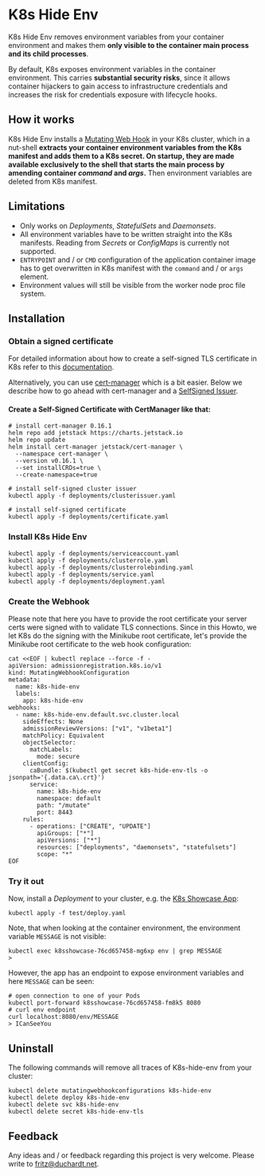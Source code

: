 # K8s Hide Env

K8s Hide Env removes environment variables from your container environment and makes them  **only visible to the container main process and its child processes**.

By default, K8s exposes environment variables in the container environment. This carries **substantial security risks**, since it allows container hijackers to gain access to infrastructure credentials and increases the risk for credentials exposure with lifecycle hooks.

## How it works

K8s Hide Env installs a [Mutating Web Hook](https://kubernetes.io/blog/2019/03/21/a-guide-to-kubernetes-admission-controllers/) in your K8s cluster, which in a nut-shell **extracts your container environment variables from the K8s manifest and adds them to a K8s secret. On startup, they are made available exclusively to the shell that starts the main process by amending container *command* and *args*.** Then environment variables are deleted from K8s manifest.

## Limitations

- Only works on *Deployments*, *StatefulSets* and *Daemonsets*.
- All environment variables have to be written straight into the K8s manifests. Reading from *Secrets* or *ConfigMaps* is currently not supported.
- `ENTRYPOINT` and / or `CMD` configuration of the application container image has to get overwritten in K8s manifest with the `command` and / or `args` element.
- Environment values will still be visible from the worker node proc file system.

## Installation

### Obtain a signed certificate

For detailed information about how to create a self-signed TLS certificate in K8s refer to this [documentation](https://kubernetes.io/docs/tasks/tls/managing-tls-in-a-cluster/).

Alternatively, you can use [cert-manager](https://cert-manager.io/) which is a bit easier. Below we describe how to go ahead with cert-manager and a [SelfSigned Issuer](https://cert-manager.io/docs/configuration/selfsigned/). 

#### Create a Self-Signed Certificate with CertManager like that:
```shell
# install cert-manager 0.16.1
helm repo add jetstack https://charts.jetstack.io
helm repo update
helm install cert-manager jetstack/cert-manager \
  --namespace cert-manager \
  --version v0.16.1 \
  --set installCRDs=true \
  --create-namespace=true

# install self-signed cluster issuer
kubectl apply -f deployments/clusterissuer.yaml

# install self-signed certificate
kubectl apply -f deployments/certificate.yaml
```

### Install K8s Hide Env
```shell
kubectl apply -f deployments/serviceaccount.yaml
kubectl apply -f deployments/clusterrole.yaml
kubectl apply -f deployments/clusterrolebinding.yaml
kubectl apply -f deployments/service.yaml
kubectl apply -f deployments/deployment.yaml
```

### Create the Webhook

Please note that here you have to provide the root certificate your server certs were signed with to validate TLS connections. Since in this Howto, we let K8s do the signing with the Minikube root certificate, let's provide the Minikube root certificate to the web hook configuration:

```shell
cat <<EOF | kubectl replace --force -f -
apiVersion: admissionregistration.k8s.io/v1
kind: MutatingWebhookConfiguration
metadata:
  name: k8s-hide-env
  labels:
    app: k8s-hide-env
webhooks:
  - name: k8s-hide-env.default.svc.cluster.local
    sideEffects: None
    admissionReviewVersions: ["v1", "v1beta1"]
    matchPolicy: Equivalent
    objectSelector:
      matchLabels:
        mode: secure
    clientConfig:
      caBundle: $(kubectl get secret k8s-hide-env-tls -o jsonpath='{.data.ca\.crt}')
      service:
        name: k8s-hide-env
        namespace: default
        path: "/mutate"
        port: 8443
    rules:
      - operations: ["CREATE", "UPDATE"]
        apiGroups: ["*"]
        apiVersions: ["*"]
        resources: ["deployments", "daemonsets", "statefulsets"]
        scope: "*"
EOF
```

### Try it out

Now, install a *Deployment* to your cluster, e.g. the [K8s Showcase App](https://github.com/fritzduchardt/k8s-showcase-application):
```shell
kubectl apply -f test/deploy.yaml
```
Note, that when looking at the container environment, the environment variable `MESSAGE` is not visible:
```shell
kubectl exec k8sshowcase-76cd657458-mg6xp env | grep MESSAGE
> 
```
However, the app has an endpoint to expose environment variables and here `MESSAGE` can be seen:
```
# open connection to one of your Pods
kubectl port-forward k8sshowcase-76cd657458-fm8k5 8080
# curl env endpoint
curl localhost:8080/env/MESSAGE
> ICanSeeYou
```
## Uninstall

The following commands will remove all traces of K8s-hide-env from your cluster: 

```
kubectl delete mutatingwebhookconfigurations k8s-hide-env
kubectl delete deploy k8s-hide-env
kubectl delete svc k8s-hide-env
kubectl delete secret k8s-hide-env-tls
```

## Feedback

Any ideas and / or feedback regarding this project is very welcome. Please write to [fritz@duchardt.net](mailto:fritz@duchardt.net).